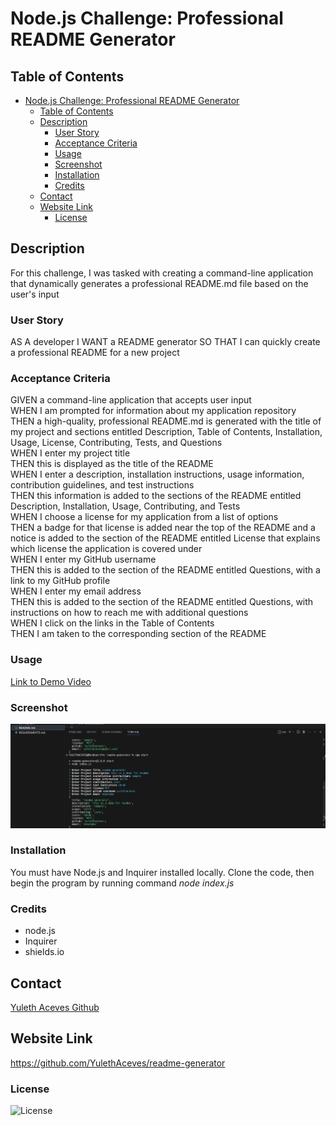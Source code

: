 # Node.js Challenge: Professional README Generator

## Table of Contents
- [Node.js Challenge: Professional README Generator](#nodejs-challenge-professional-readme-generator)
  - [Table of Contents](#table-of-contents)
  - [Description](#description)
    - [User Story](#user-story)
    - [Acceptance Criteria](#acceptance-criteria)
    - [Usage](#usage)
    - [Screenshot](#screenshot)
    - [Installation](#installation)
    - [Credits](#credits)
  - [Contact](#contact)
  - [Website Link](#website-link)
    - [License](#license)
  
## Description

For this challenge, I was tasked with creating a command-line application that dynamically generates a professional README.md file based on the user's input

### User Story

AS A developer
I WANT a README generator
SO THAT I can quickly create a professional README for a new project

### Acceptance Criteria

GIVEN a command-line application that accepts user input  
WHEN I am prompted for information about my application repository  
THEN a high-quality, professional README.md is generated with the title of my project and sections entitled Description, Table of Contents, Installation, Usage, License, Contributing, Tests, and Questions  
WHEN I enter my project title  
THEN this is displayed as the title of the README  
WHEN I enter a description, installation instructions, usage information, contribution guidelines, and test instructions  
THEN this information is added to the sections of the README entitled Description, Installation, Usage, Contributing, and Tests  
WHEN I choose a license for my application from a list of options  
THEN a badge for that license is added near the top of the README and a notice is added to the section of the README entitled License that explains which license the application is covered under  
WHEN I enter my GitHub username  
THEN this is added to the section of the README entitled Questions, with a link to my GitHub profile  
WHEN I enter my email address  
THEN this is added to the section of the README entitled Questions, with instructions on how to reach me with additional questions  
WHEN I click on the links in the Table of Contents  
THEN I am taken to the corresponding section of the README  

### Usage

[Link to Demo Video](https://drive.google.com/file/d/1onS5h0sYQlWsz4c85shA1nkw2Rpp3MB-/view)

### Screenshot

![screenshot](./assets/images/Screenshot%202023-05-23%20at%2013.26.57.png)

### Installation

You must have Node.js and Inquirer installed locally. Clone the code, then begin the program by running command _node index.js_

### Credits

* node.js
* Inquirer
* shields.io

## Contact
[Yuleth Aceves Github](https://github.com/YulethAceves)

## Website Link

https://github.com/YulethAceves/readme-generator

### License

![License](https://img.shields.io/badge/License-MIT-9cf.svg)